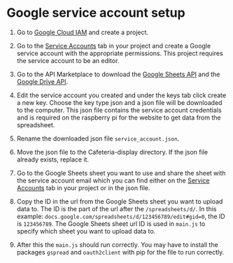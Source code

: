 
# Google service account setup

1. Go to [Google Cloud IAM](https://console.cloud.google.com/iam-admin) and create a project. 

2. Go to the [Service Accounts](https://console.cloud.google.com/iam-admin/serviceaccounts) tab in your project and create a Google service account with the appropriate permissions. This project requires the service account to be an editor.

3. Go to the API Marketplace to download the [Google Sheets API](https://console.cloud.google.com/marketplace/product/google/sheets.googleapis.com) and the [Google Drive API](https://console.cloud.google.com/marketplace/product/google/drive.googleapis.com).

4. Edit the service account you created and under the keys tab click create a new key. Choose the key type json and a json file will be downloaded to the computer. This json file contains the service account credentials and is required on the raspberry pi for the website to get data from the spreadsheet.

5. Rename the downloaded json file `service_account.json`.

6. Move the json file to the Cafeteria-display directory. If the json file already exists, replace it.

7. Go to the Google Sheets sheet you want to use and share the sheet with the service account email which you can find either on the [Service Accounts](https://console.cloud.google.com/iam-admin/serviceaccounts) tab in your project or in the json file.

8. Copy the ID in the url from the Google Sheets sheet you want to upload data to. The ID is the part of the url after the `/spreadsheets/d/`. In this example: `docs.google.com/spreadsheets/d/123456789/edit#gid=0`, the ID is `123456789`. The Google Sheets sheet url ID is used in `main.js` to specify which sheet you want to upload data to.

9. After this the `main.js` should run correctly. You may have to install the packages `gspread` and `oauth2client` with pip for the file to run correctly.
